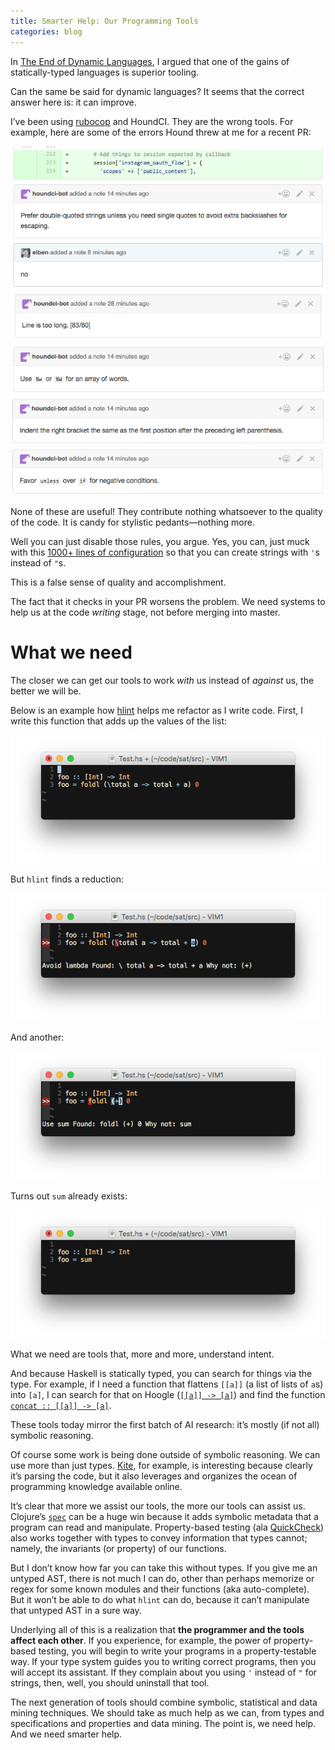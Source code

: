 ```yaml
---
title: Smarter Help: Our Programming Tools
categories: blog
---
```


In [The End of Dynamic Languages](http://elbenshira.com/blog/the-end-of-dynamic-languages/), I argued that one of the gains of statically-typed languages is superior tooling.

Can the same be said for dynamic languages? It seems that the correct answer here is: it can improve.

I’ve been using [rubocop](https://github.com/bbatsov/rubocop) and HoundCI. They are the wrong tools. For example, here are some of the errors Hound threw at me for a recent PR:

<img src="/images/smarter-help/hound-useless-0.png" title="Hound">

<img src="/images/smarter-help/hound-useless-1.png" title="Hound">

<img src="/images/smarter-help/hound-useless-2.png" title="Hound">

<img src="/images/smarter-help/hound-useless-3.png" title="Hound">

<img src="/images/smarter-help/hound-useless-4.png" title="Hound">

None of these are useful! They contribute nothing whatsoever to the quality of the code. It is candy for stylistic pedants—nothing more.

Well you can just disable those rules, you argue. Yes, you can, just muck with this [1000+ lines of configuration](https://github.com/bbatsov/rubocop/blob/master/config/default.yml) so that you can create strings with `'`s instead of `"`s.

This is a false sense of quality and accomplishment.

The fact that it checks in your PR worsens the problem. We need systems to help us at the code *writing* stage, not before merging into master.

# What we need

The closer we can get our tools to work *with* us instead of *against* us, the better we will be.

Below is an example how [hlint](https://hackage.haskell.org/package/hlint) helps me refactor as I write code. First, I write this function that adds up the values of the list:

<img src="/images/smarter-help/haskell-1.png" title="Haskell">

But `hlint` finds a reduction:

<img src="/images/smarter-help/haskell-2.png" title="Haskell">

And another:

<img src="/images/smarter-help/haskell-3.png" title="Haskell">

Turns out `sum` already exists:

<img src="/images/smarter-help/haskell-4.png" title="Haskell">

What we need are tools that, more and more, understand intent.

And because Haskell is statically typed, you can search for things via the type. For example, if I need a function that flattens `[[a]]` (a list of lists of `a`s) into `[a]`, I can search for that on Hoogle ([`[[a]] -> [a]`](https://www.haskell.org/hoogle/?hoogle=%5B%5Ba%5D%5D%20-%3E%20%5Ba%5D)) and find the function [`concat :: [[a]] -> [a]`](http://hackage.haskell.org/package/base-4.9.0.0/docs/Prelude.html#v:concat).

These tools today mirror the first batch of AI research: it’s mostly (if not all) symbolic reasoning.

Of course some work is being done outside of symbolic reasoning.  We can use more than just types. [Kite](https://kite.com/), for example, is interesting because clearly it’s parsing the code, but it also leverages and organizes the ocean of programming knowledge available online.

It’s clear that more we assist our tools, the more our tools can assist us. Clojure’s [`spec`](https://clojure.org/about/spec) can be a huge win because it adds symbolic metadata that a program can read and manipulate. Property-based testing (ala [QuickCheck](https://www.youtube.com/watch?v=zi0rHwfiX1Q)) also works together with types to convey information that types cannot; namely, the invariants (or property) of our functions.

But I don’t know how far you can take this without types. If you give me an untyped AST, there is not much I can do, other than perhaps memorize or regex for some known modules and their functions (aka auto-complete). But it won’t be able to do what `hlint` can do, because it can’t manipulate that untyped AST in a sure way.

Underlying all of this is a realization that **the programmer and the tools affect each other**. If you experience, for example, the power of property-based testing, you will begin to write your programs in a property-testable way. If your type system guides you to writing correct programs, then you will accept its assistant. If they complain about you using `'` instead of `"` for strings, then, well, you should uninstall that tool.

The next generation of tools should combine symbolic, statistical and data mining techniques. We should take as much help as we can, from types and specifications and properties and data mining. The point is, we need help. And we need smarter help. 

